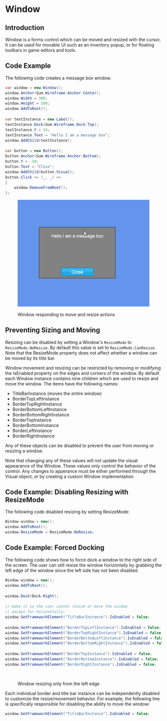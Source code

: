 # Window

## Introduction

Window is a forms control which can be moved and resized with the cursor. It can be used for movable UI such as an inventory popup, or for floating toolbars in game editors and tools.

## Code Example

The following code creates a message box window.

```csharp
var window = new Window();
window.Anchor(Gum.Wireframe.Anchor.Center);
window.Width = 300;
window.Height = 200;
window.AddToRoot();

var textInstance = new Label();
textInstance.Dock(Gum.Wireframe.Dock.Top);
textInstance.Y = 24;
textInstance.Text = "Hello I am a message box";
window.AddChild(textInstance);

var button = new Button();
button.Anchor(Gum.Wireframe.Anchor.Bottom);
button.Y = -10;
button.Text = "Close";
window.AddChild(button.Visual);
button.Click += (_, _) =>
{
    window.RemoveFromRoot();
};

```

<figure><img src="../../../../.gitbook/assets/03_07 10 38.gif" alt=""><figcaption><p>Window responding to move and resize actions</p></figcaption></figure>

## Preventing Sizing and Moving

Resizing can be disabled by setting a Window's `ResizeMode` to `ResizeMode.NoResize`. By default this value is set to `ResizeMode.CanResize`. Note that the ResizeMode property does not affect whether a window can be moved by its title bar.

Window movement and resizing can be restricted by removing or modifying the IsEnabled property on the edges and corners of the window. By default each Window instance contains nine children which are used to resize and move the window. The items have the following names:

* TitleBarInstance (moves the entire window)
* BorderTopLeftInstance
* BorderTopRightInstance
* BorderBottomLeftInstance
* BorderBottomRightInstance
* BorderTopInstance
* BorderBottomInstance
* BorderLeftInstance
* BorderRightInstance

Any of these objects can be disabled to prevent the user from moving or resizing a window.

Note that changing any of these values will not update the visual appearance of the Window. These values only control the behavior of the control. Any changes to apperance must be either performed through the Visual object, or by creating a custom Window implementation.

## Code Example: Disabling Resizing with ResizeMode

The following code disabled resizing by setting ResizeMode:

```csharp
Window window = new();
window.AddToRoot();
window.ResizeMode = ResizeMode.NoResize;
```

## Code Example: Forced Docking

The following code shows how to force dock a window to the right side of the screen. The user can still resize the window horizontally by grabbing the left edge of the window since the left side has not been disabled.

```csharp
Window window = new();
window.AddToRoot();

window.Dock(Dock.Right);

// make it so the user cannot resize or move the window
// except for horizontally:
window.GetFrameworkElement("TitleBarInstance").IsEnabled = false;

window.GetFrameworkElement("BorderTopLeftInstance").IsEnabled = false;
window.GetFrameworkElement("BorderTopRightInstance").IsEnabled = false;
window.GetFrameworkElement("BorderBottomLeftInstance").IsEnabled = false;
window.GetFrameworkElement("BorderBottomRightInstance").IsEnabled = false;

window.GetFrameworkElement("BorderTopInstance").IsEnabled = false;
window.GetFrameworkElement("BorderBottomInstance").IsEnabled = false;
window.GetFrameworkElement("BorderRightInstance").IsEnabled = false;
```

<figure><img src="../../../../.gitbook/assets/07_14 38 01.gif" alt=""><figcaption><p>Window resizing only from the left edge</p></figcaption></figure>

Each individual border and title bar instance can be independently disabled to customize the resize/movement behavior. For example, the following line is specifically responsible for disabling the ability to move the window:

```csharp
window.GetFrameworkElement("TitleBarInstance").IsEnabled = false;
```

